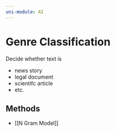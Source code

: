 ```yaml
---
uni-module: AI
---
```

# Genre Classification

Decide whether text is 
- news story 
- legal document 
- scientifc article 
- etc. 

## Methods 

- [[N Gram Model]]
